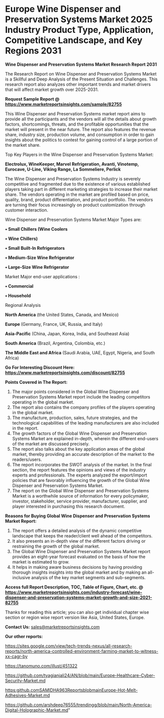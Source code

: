 # Europe Wine Dispenser and Preservation Systems Market 2025 Industry Product Type, Application, Competitive Landscape, and Key Regions 2031

<strong>Wine Dispenser and Preservation Systems Market Research Report 2031</strong>

The Research Report on Wine Dispenser and Preservation Systems Market is a Skillful and Deep Analysis of the Present Situation and Challenges. This research report also analyzes other important trends and market drivers that will affect market growth over 2025-2031.

<strong>Request Sample Report @ <a href=https://www.marketreportsinsights.com/sample/82755>https://www.marketreportsinsights.com/sample/82755</a></strong>

This Wine Dispenser and Preservation Systems market report aims to provide all the participants and the vendors will all the details about growth factors, shortcomings, threats, and the profitable opportunities that the market will present in the near future. The report also features the revenue share, industry size, production volume, and consumption in order to gain insights about the politics to contest for gaining control of a large portion of the market share.

Top Key Players in the Wine Dispenser and Preservation Systems Market:

<strong>Electrolux, WineKeeper, Marvel Refrigeration, Avanti, Vinotemp, Eurocave, U-Line, Viking Range, La Sommeliere, Perlick</strong>

The Wine Dispenser and Preservation Systems Industry is severely competitive and fragmented due to the existence of various established players taking part in different marketing strategies to increase their market share. The vendors operating in the market are profiled based on price, quality, brand, product differentiation, and product portfolio. The vendors are turning their focus increasingly on product customization through customer interaction.

Wine Dispenser and Preservation Systems Market Major Types are:

<strong>• Small Chillers (Wine Coolers

• Wine Chillers)

• Small Built-In Refrigerators

• Medium-Size Wine Refrigerator

• Large-Size Wine Refrigerator</strong>

Market Major end-user applications :

<strong>• Commercial

• Household</strong>

Regional Analysis

</u><strong><b>North America</b></strong> (the United States, Canada, and Mexico)

<strong><b>Europe </b></strong>(Germany, France, UK, Russia, and Italy)

<strong><b>Asia-Pacific</b></strong> (China, Japan, Korea, India, and Southeast Asia)

<strong><b>South America</b></strong> (Brazil, Argentina, Colombia, etc.)

<strong><b>The Middle East and Africa</b></strong> (Saudi Arabia, UAE, Egypt, Nigeria, and South Africa)

<strong>Go For Interesting Discount Here: <a href=https://www.marketreportsinsights.com/discount/82755>https://www.marketreportsinsights.com/discount/82755</a></strong>

<strong>Points Covered in The Report:</strong>
<ol>
  <li>The major points considered in the Global Wine Dispenser and Preservation Systems Market report include the leading competitors operating in the global market.</li>
  <li>The report also contains the company profiles of the players operating in the global market.</li>
  <li>The manufacture, production, sales, future strategies, and the technological capabilities of the leading manufacturers are also included in the report.</li>
  <li>The growth factors of the Global Wine Dispenser and Preservation Systems Market are explained in-depth, wherein the different end-users of the market are discussed precisely.</li>
  <li>The report also talks about the key application areas of the global market, thereby providing an accurate description of the market to the readers/users.</li>
  <li>The report incorporates the SWOT analysis of the market. In the final section, the report features the opinions and views of the industry experts and professionals. The experts analyzed the export/import policies that are favorably influencing the growth of the Global Wine Dispenser and Preservation Systems Market.</li>
  <li>The report on the Global Wine Dispenser and Preservation Systems Market is a worthwhile source of information for every policymaker, investor, stakeholder, service provider, manufacturer, supplier, and player interested in purchasing this research document.</li>
</ol>
<strong>Reasons for Buying Global Wine Dispenser and Preservation Systems Market Report:</strong>

<ol>
  <li>The report offers a detailed analysis of the dynamic competitive landscape that keeps the reader/client well ahead of the competitors.</li>
  <li>It also presents an in-depth view of the different factors driving or restraining the growth of the global market.</li>
  <li>The Global Wine Dispenser and Preservation Systems Market report provides an eight-year forecast evaluated on the basis of how the market is estimated to grow.</li>
  <li>It helps in making aware business decisions by having providing thorough insights insights into the global market and by making an all-inclusive analysis of the key market segments and sub-segments.</li>
</ol>
<strong>Access full Report Description, TOC, Table of Figure, Chart, etc. @ <a href=https://www.marketreportsinsights.com/industry-forecast/wine-dispenser-and-preservation-systems-market-growth-and-size-2021-82755>https://www.marketreportsinsights.com/industry-forecast/wine-dispenser-and-preservation-systems-market-growth-and-size-2021-82755</a></strong>


Thanks for reading this article; you can also get individual chapter wise section or region wise report version like Asia, United States, Europe.

<strong>Contact Us:</strong>
sales@marketreportsinsights.com

<strong>Our other reports:</strong>

<a href=https://sites.google.com/view/tech-trends-nexus/all-research-reports/north-america-controlled-environment-farming-market-to-witness-xx-cagr-by>https://sites.google.com/view/tech-trends-nexus/all-research-reports/north-america-controlled-environment-farming-market-to-witness-xx-cagr-by</a>

<a href=https://tanomuno.com/illust/451322>https://tanomuno.com/illust/451322</a>

<a href=https://github.com/tyagianjali24/AN/blob/main/Europe-Healthcare-Cyber-Security-Market.md>https://github.com/tyagianjali24/AN/blob/main/Europe-Healthcare-Cyber-Security-Market.md</a>

<a href=https:github.comSAMIDHA963ReportsblobmainEurope-Hot-Melt-Adhesives-Market.md>https:github.comSAMIDHA963ReportsblobmainEurope-Hot-Melt-Adhesives-Market.md</a>

<a href=https://github.com/arshdeep76555/trendingg/blob/main/North-America-Digital-Holographic-Market.md>https://github.com/arshdeep76555/trendingg/blob/main/North-America-Digital-Holographic-Market.md</a>"
